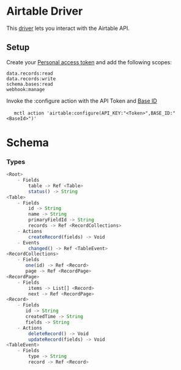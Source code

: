 # Airtable Driver

This [driver](https://membrane.io) lets you interact with the Airtable API.

## Setup

Create your [Personal access token](https://airtable.com/create/tokens) and add the following scopes:
```
data.records:read
data.records:write
schema.bases:read
webhook:manage
```
Invoke the :configure action with the API Token and [Base ID](https://support.airtable.com/docs/understanding-airtable-ids)

$~~~~$ `mctl action 'airtable:configure(API_KEY:"<Token>",BASE_ID:"<BaseId>")'`

# Schema

### Types
```javascript
<Root>
    - Fields
        table -> Ref <Table>
        status() -> String
<Table>
    - Fields
        id -> String
        name -> String
        primaryFieldId -> String
        records -> Ref <RecordCollections>
    - Actions
        createRecord(fields) -> Void
    - Events
        changed() -> Ref <TableEvent>
<RecordCollections>
    - Fields
       one(id) -> Ref <Record>
       page -> Ref <RecordPage>
<RecordPage>
    - Fields
        items -> List[] <Record>
        next -> Ref <RecordPage>
<Record>
    - Fields
       id -> String
       createdTime -> String
       fields -> String
    - Actions 
        deleteRecord() -> Void
        updateRecord(fields) -> Void
<TableEvent>
    - Fields
        type -> String
        record -> Ref <Record>